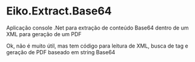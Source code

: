 # Eiko.Extract.Base64
Aplicação console .Net para extração de conteúdo Base64 dentro de um XML para geração de um PDF

Ok, não é muito útil, mas tem código para leitura de XML, busca de tag e geração de PDF baseado em string Base64
